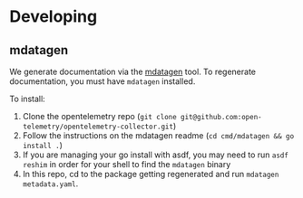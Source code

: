 # Developing

## mdatagen
We generate documentation via the [mdatagen](https://github.com/open-telemetry/opentelemetry-collector/tree/main/cmd/mdatagen#using-the-metadata-generator) tool. To regenerate documentation, you must have `mdatagen` installed.

To install:
1. Clone the opentelemetry repo (`git clone git@github.com:open-telemetry/opentelemetry-collector.git`)
2. Follow the instructions on the mdatagen readme (`cd cmd/mdatagen && go install .`)
3. If you are managing your go install with asdf, you may need to run `asdf reshim` in order for your shell to find the `mdatagen` binary
4. In this repo, cd to the package getting regenerated and run `mdatagen metadata.yaml`. 
